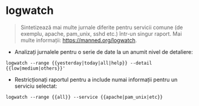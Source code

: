 # logwatch

> Sintetizează mai multe jurnale diferite pentru servicii comune (de exemplu, apache, pam_unix, sshd etc.) într-un singur raport.
> Mai multe informații: <https://manned.org/logwatch>.

- Analizați jurnalele pentru o serie de date la un anumit nivel de detaliere:

`logwatch --range {{yesterday|today|all|help}} --detail {{low|medium|others}}'`

- Restricționați raportul pentru a include numai informații pentru un serviciu selectat:

`logwatch --range {{all}} --service {{apache|pam_unix|etc}}`

